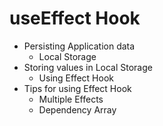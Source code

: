 # useEffect Hook 

- Persisting Application data
  - Local Storage
- Storing values in Local Storage
  - Using Effect Hook
- Tips for using Effect Hook
  - Multiple Effects
  - Dependency Array
